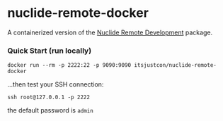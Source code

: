 # nuclide-remote-docker

A containerized version of the [Nuclide Remote Development](https://nuclide.io/docs/features/remote/) package.

### Quick Start (run locally)

```
docker run --rm -p 2222:22 -p 9090:9090 itsjustcon/nuclide-remote-docker
```
...then test your SSH connection:
```
ssh root@127.0.0.1 -p 2222
```
the default password is `admin`
